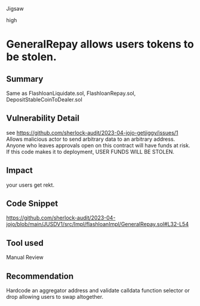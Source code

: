 Jigsaw

high

# GeneralRepay allows users tokens to be stolen.

## Summary
Same as FlashloanLiquidate.sol, FlashloanRepay.sol, DepositStableCoinToDealer.sol

## Vulnerability Detail
see https://github.com/sherlock-audit/2023-04-jojo-getjiggy/issues/1
Allows malicious actor to send arbitrary data to an arbitrary address. Anyone who leaves approvals open on this contract will have funds at risk. If this code makes it to deployment, USER FUNDS WILL BE STOLEN. 
## Impact
your users get rekt. 
## Code Snippet
https://github.com/sherlock-audit/2023-04-jojo/blob/main/JUSDV1/src/Impl/flashloanImpl/GeneralRepay.sol#L32-L54
## Tool used

Manual Review

## Recommendation
Hardcode an aggregator address and validate calldata function selector or drop allowing users to swap altogether. 